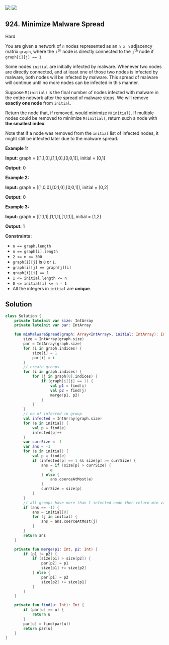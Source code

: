 [![](https://img.shields.io/github/stars/javadev/LeetCode-in-Kotlin?label=Stars&style=flat-square)](https://github.com/javadev/LeetCode-in-Kotlin)
[![](https://img.shields.io/github/forks/javadev/LeetCode-in-Kotlin?label=Fork%20me%20on%20GitHub%20&style=flat-square)](https://github.com/javadev/LeetCode-in-Kotlin/fork)

## 924\. Minimize Malware Spread

Hard

You are given a network of `n` nodes represented as an `n x n` adjacency matrix `graph`, where the <code>i<sup>th</sup></code> node is directly connected to the <code>j<sup>th</sup></code> node if `graph[i][j] == 1`.

Some nodes `initial` are initially infected by malware. Whenever two nodes are directly connected, and at least one of those two nodes is infected by malware, both nodes will be infected by malware. This spread of malware will continue until no more nodes can be infected in this manner.

Suppose `M(initial)` is the final number of nodes infected with malware in the entire network after the spread of malware stops. We will remove **exactly one node** from `initial`.

Return the node that, if removed, would minimize `M(initial)`. If multiple nodes could be removed to minimize `M(initial)`, return such a node with **the smallest index**.

Note that if a node was removed from the `initial` list of infected nodes, it might still be infected later due to the malware spread.

**Example 1:**

**Input:** graph = \[\[1,1,0],[1,1,0],[0,0,1]], initial = [0,1]

**Output:** 0

**Example 2:**

**Input:** graph = \[\[1,0,0],[0,1,0],[0,0,1]], initial = [0,2]

**Output:** 0

**Example 3:**

**Input:** graph = \[\[1,1,1],[1,1,1],[1,1,1]], initial = [1,2]

**Output:** 1

**Constraints:**

*   `n == graph.length`
*   `n == graph[i].length`
*   `2 <= n <= 300`
*   `graph[i][j]` is `0` or `1`.
*   `graph[i][j] == graph[j][i]`
*   `graph[i][i] == 1`
*   `1 <= initial.length <= n`
*   `0 <= initial[i] <= n - 1`
*   All the integers in `initial` are **unique**.

## Solution

```kotlin
class Solution {
    private lateinit var size: IntArray
    private lateinit var par: IntArray

    fun minMalwareSpread(graph: Array<IntArray>, initial: IntArray): Int {
        size = IntArray(graph.size)
        par = IntArray(graph.size)
        for (i in graph.indices) {
            size[i] = 1
            par[i] = i
        }
        // create groups
        for (i in graph.indices) {
            for (j in graph[0].indices) {
                if (graph[i][j] == 1) {
                    val p1 = find(i)
                    val p2 = find(j)
                    merge(p1, p2)
                }
            }
        }
        // no of infected in group
        val infected = IntArray(graph.size)
        for (e in initial) {
            val p = find(e)
            infected[p]++
        }
        var currSize = -1
        var ans = -1
        for (e in initial) {
            val p = find(e)
            if (infected[p] == 1 && size[p] >= currSize) {
                ans = if (size[p] > currSize) {
                    e
                } else {
                    ans.coerceAtMost(e)
                }
                currSize = size[p]
            }
        }
        // all groups have more than 1 infected node then return min value from initial
        if (ans == -1) {
            ans = initial[0]
            for (j in initial) {
                ans = ans.coerceAtMost(j)
            }
        }
        return ans
    }

    private fun merge(p1: Int, p2: Int) {
        if (p1 != p2) {
            if (size[p1] > size[p2]) {
                par[p2] = p1
                size[p1] += size[p2]
            } else {
                par[p1] = p2
                size[p2] += size[p1]
            }
        }
    }

    private fun find(u: Int): Int {
        if (par[u] == u) {
            return u
        }
        par[u] = find(par[u])
        return par[u]
    }
}
```